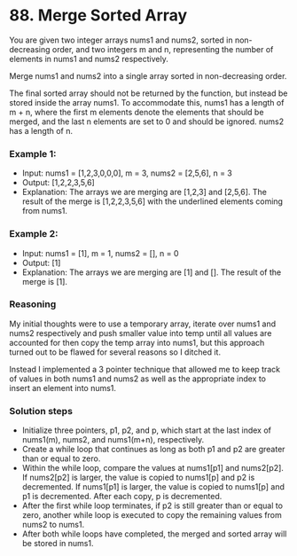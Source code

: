 # 88. Merge Sorted Array
You are given two integer arrays nums1 and nums2, sorted in non-decreasing order, and two integers m and n, representing the number of elements in nums1 and nums2 respectively.

Merge nums1 and nums2 into a single array sorted in non-decreasing order.

The final sorted array should not be returned by the function, but instead be stored inside the array nums1. To accommodate this, nums1 has a length of m + n, where the first m elements denote the elements that should be merged, and the last n elements are set to 0 and should be ignored. nums2 has a length of n.

### Example 1:

- Input: nums1 = [1,2,3,0,0,0], m = 3, nums2 = [2,5,6], n = 3
- Output: [1,2,2,3,5,6]
- Explanation: The arrays we are merging are [1,2,3] and [2,5,6].
The result of the merge is [1,2,2,3,5,6] with the underlined elements coming from nums1.

### Example 2:

- Input: nums1 = [1], m = 1, nums2 = [], n = 0
- Output: [1]
- Explanation: The arrays we are merging are [1] and [].
The result of the merge is [1].

### Reasoning
My initial thoughts were to use a temporary array, iterate over nums1 and nums2 respectively and push smaller value into temp until all values are accounted for then copy the temp array into nums1, but this approach turned out to be flawed for several reasons so I ditched it.

Instead I implemented a 3 pointer technique that allowed me to keep track of values in both nums1 and nums2 as well as the appropriate index to insert an element into nums1.

### Solution steps

- Initialize three pointers, p1, p2, and p, which start at the last index of nums1(m), nums2, and nums1(m+n), respectively.
- Create a while loop that continues as long as both p1 and p2 are greater than or equal to zero.
- Within the while loop, compare the values at nums1[p1] and nums2[p2]. If nums2[p2] is larger, the value is copied to nums1[p] and p2 is decremented. If nums1[p1] is larger, the value is copied to nums1[p] and p1 is decremented. After each copy, p is decremented.
- After the first while loop terminates, if p2 is still greater than or equal to zero, another while loop is executed to copy the remaining values from nums2 to nums1.
- After both while loops have completed, the merged and sorted array will be stored in nums1.


